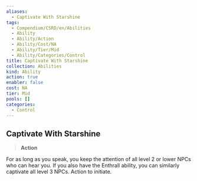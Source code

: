 ```yaml
---
aliases:
  - Captivate With Starshine
tags:
  - Compendium/CSRD/en/Abilities
  - Ability
  - Ability/Action
  - Ability/Cost/NA
  - Ability/Tier/Mid
  - Ability/Categories/Control
title: Captivate With Starshine
collection: Abilities
kind: Ability
action: true
enabler: false
cost: NA
tier: Mid
pools: []
categories:
  - Control
---
```

## Captivate With Starshine  
>**Action**
  
For as long as you speak, you keep the attention of all level 2 or lower NPCs who can hear you. If you also have the Enthrall ability, you can similarly captivate all level 3 NPCs. Action to initiate.
